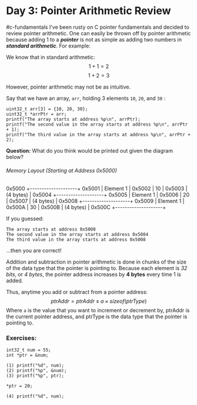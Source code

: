 # Day 3: Pointer Arithmetic Review
#c-fundamentals
I've been rusty on C pointer fundamentals and decided to review pointer arithmetic. One can easily be thrown off by pointer arithmetic because adding 1 to a ***pointer*** is not as simple as adding two numbers in ***standard arithmetic***. For example:

We know that in standard arithmetic:
$$ 1 + 1 = 2 $$
$$ 1 + 2 = 3 $$

However, pointer arithmetic may not be as intuitive. 

Say that we have an array, `arr`, holding 3 elements `10`, `20`, and `30` :

```
uint32_t arr[3] = {10, 20, 30};
uint32_t *arrPtr = arr;
printf("The array starts at address %p\n", arrPtr);
printf("The second value in the array starts at address %p\n", arrPtr + 1);
printf("The third value in the array starts at address %p\n", arrPtr + 2);
```


**Question:** What do you think would be printed out given the diagram below?
###### Memory Layout (Starting at Address 0x5000)
0x5000  +--------------------+
0x5001    |	Element 1      |
0x5002   |           10            |
0x5003   |      (4 bytes)     |
0x5004  +--------------------+
0x5005    |	Element 1      |
0x5006   |           20           |
0x5007   |      (4 bytes)     |
0x5008  +--------------------+
0x5009    |	Element 1      |
0x500A   |           30           |
0x500B   |      (4 bytes)     |
0x500C  +--------------------+


If you guessed: 
```
The array starts at address 0x5000
The second value in the array starts at address 0x5004
The third value in the array starts at address 0x5008
```

...then you are correct!

Addition and subtraction in pointer arithmetic is done in chunks of the size of the data type that the pointer is pointing to. Because each element is *32 bits*, or *4 bytes*, the pointer address increases by **4 bytes** every time 1 is added.

Thus, anytime you add or subtract from a pointer address:
$$ ptrAddr = ptrAddr \pm a \times sizeof(ptrType) $$
Where `a` is the value that you want to increment or decrement by, ptrAddr is the current pointer address, and ptrType is the data type that the pointer is pointing to. 

### Exercises:
```
int32_t num = 55;
int *ptr = &num;

(1) printf("%d", num);
(2) printf("%p", &num);
(3) printf("%p", ptr);

*ptr = 20;

(4) printf("%d", num);
```
